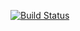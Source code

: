 [![Build Status](https://api.travis-ci.org/pafmon/sos1920-l13.svg?branch=master)](https://travis-ci.org/pafmon/sos1920-l13)
